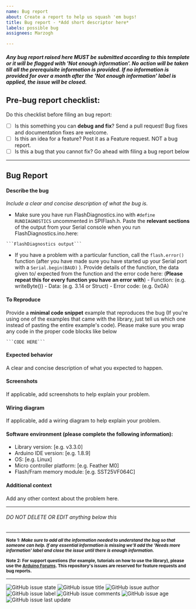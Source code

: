 ```yaml
---
name: Bug report
about: Create a report to help us squash 'em bugs!
title: Bug report - *Add short descriptor here*
labels: possible bug
assignees: Marzogh

---
```


##### Any bug report raised here MUST be submitted according to this template or it will be flagged with 'Not enough information'. No action will be taken till all the prerequisite information is provided. If no information is provided for over a month after the 'Not enough information' label is applied, the issue will be closed.

## Pre-bug report checklist:

Do this checklist before filing an bug report:
- [ ] Is this something you can **debug and fix**? Send a pull request! Bug fixes and documentation fixes are welcome.
- [ ] Is this an idea for a feature? Post it as a Feature request. NOT a bug report.
- [ ] Is this a bug that you cannot fix? Go ahead with filing a bug report below

<hr>

## Bug Report

#### Describe the bug

_Include a clear and concise description of what the bug is._

- Make sure you have run FlashDiagnostics.ino with ``` #define RUNDIAGNOSTICS ``` uncommented in SPIFlash.h. Paste the **relevant sections** of the output from your Serial console when you run FlashDiagnostics.ino.here:
```
```FlashDiagnostics output```
```
- If you have a problem with a particular function, call the `flash.error()` function (after you have made sure you have started up your Serial port with a ``` Serial.begin(BAUD) ``` ). Provide details of the function, the data given to/ expected from the function and the error code here: (**Please repeat this for every function you have an error with**)
        - Function: (e.g. writeByte())
       -  Data: (e.g. 3.14 or Struct)
        - Error code: (e.g. 0x0A)


#### To Reproduce
Provide a **minimal code snippet** example that reproduces the bug (If you're using one of the examples that came with the library, just tell us which one instead of pasting the entire example's code). Please make sure you wrap any code in the proper code blocks like below
```
```CODE HERE```
```

#### Expected behavior
A clear and concise description of what you expected to happen.

#### Screenshots
If applicable, add screenshots to help explain your problem.

#### Wiring diagram
If applicable, add a wiring diagram to help explain your problem.

#### Software environment (please complete the following information):
 - Library version: [e.g. v3.3.0]
 - Arduino IDE version: [e.g. 1.8.9]
 - OS: [e.g. Linux]
 - Micro controller platform: [e.g. Feather M0]
 - Flash/Fram memory module: [e.g. SST25VF064C]

#### Additional context
Add any other context about the problem here.

<hr>

###### DO NOT DELETE OR EDIT anything below this

<hr>

<sub> <b> Note 1: _Make sure to add **all the information needed to understand the bug** so that someone can help. If any essential information is missing we'll add the 'Needs more information' label and close the issue until there is enough information._ </b></sub>

<sub> <b> Note 2: For support questions (for example, tutorials on how to use the library), please use the [Arduino Forums](http://forum.arduino.cc/index.php?topic=324009.0). This repository's issues are reserved for feature requests and bug reports. </b></sub>

<hr>

![GitHub issue state](https://img.shields.io/github/issues/detail/s/Marzogh/SPIFlash/14.svg) ![GitHub issue title](https://img.shields.io/github/issues/detail/title/Marzogh/SPIFlash/14.svg) ![GitHub issue author](https://img.shields.io/github/issues/detail/u/Marzogh/SPIFlash/14.svg) ![GitHub issue label](https://img.shields.io/github/issues/detail/label/Marzogh/SPIFlash/14.svg) ![GitHub issue comments](https://img.shields.io/github/issues/detail/comments/Marzogh/SPIFlash/14.svg) ![GitHub issue age](https://img.shields.io/github/issues/detail/age/Marzogh/SPIFlash/14.svg) ![GitHub issue last update](https://img.shields.io/github/issues/detail/last-update/Marzogh/SPIFlash/14.svg)

